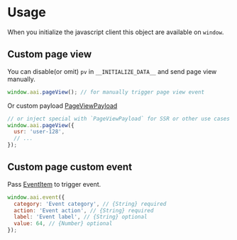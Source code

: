 # Usage

When you initialize the javascript client this object are available on `window`.

## Custom page view

You can disable(or omit) `pv` in `__INITIALIZE_DATA__` and send page view manually.

```javascript
window.aai.pageView(); // for manually trigger page view event
```

Or custom payload [PageViewPayload](https://github.com/aasaam/analytics-client/blob/master/index.d.ts)

```javascript
// or inject special with `PageViewPayload` for SSR or other use cases
window.aai.pageView({
  usr: 'user-128',
  // ...
});
```

## Custom page custom event

Pass [EventItem](https://github.com/aasaam/analytics-client/blob/master/index.d.ts) to trigger event.

```javascript
window.aai.event({
  category: 'Event category', // {String} required
  action: 'Event action', // {String} required
  label: 'Event label', // {String} optional
  value: 64, // {Number} optional
});
```

